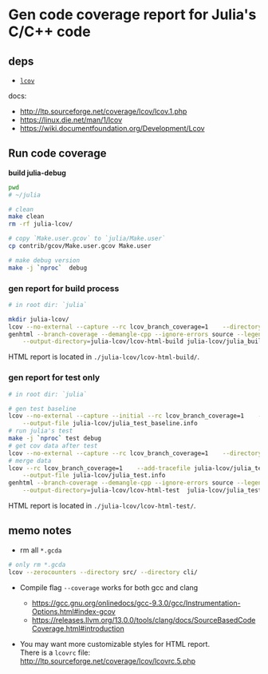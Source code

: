 # Gen code coverage report for Julia's C/C++ code

## deps
- [`lcov`](http://ltp.sourceforge.net/coverage/lcov.php)

docs:
- http://ltp.sourceforge.net/coverage/lcov/lcov.1.php
- https://linux.die.net/man/1/lcov
- https://wiki.documentfoundation.org/Development/Lcov


## Run code coverage

**build julia-debug**
```sh
pwd
# ~/julia

# clean
make clean
rm -rf julia-lcov/

# copy `Make.user.gcov` to `julia/Make.user`
cp contrib/gcov/Make.user.gcov Make.user

# make debug version
make -j `nproc`  debug
```


### gen report for build process

```sh
# in root dir: `julia`

mkdir julia-lcov/
lcov --no-external --capture --rc lcov_branch_coverage=1    --directory src/ --directory cli/ --output-file julia-lcov/julia_build.info
genhtml --branch-coverage --demangle-cpp --ignore-errors source --legend --title "[build process] commit `git rev-parse HEAD`" \
    --output-directory=julia-lcov/lcov-html-build julia-lcov/julia_build.info
```

HTML report is located in `./julia-lcov/lcov-html-build/`.


### gen report for test only

```sh
# in root dir: `julia`

# gen test baseline
lcov --no-external --capture --initial --rc lcov_branch_coverage=1    --directory src/ --directory cli/ \
    --output-file julia-lcov/julia_test_baseline.info
# run julia's test
make -j `nproc` test debug
# get cov data after test
lcov --no-external --capture --rc lcov_branch_coverage=1    --directory src/ --directory cli/ --output-file julia-lcov/julia_test_end.info
# merge data
lcov --rc lcov_branch_coverage=1    --add-tracefile julia-lcov/julia_test_baseline.info  --add-tracefile julia-lcov/julia_test_end.info \
    --output-file julia-lcov/julia_test.info
genhtml --branch-coverage --demangle-cpp --ignore-errors source --legend --title "[test only] commit `git rev-parse HEAD`" \
    --output-directory=julia-lcov/lcov-html-test  julia-lcov/julia_test.info
```

HTML report is located in `./julia-lcov/lcov-html-test/`.


## memo notes

- rm all `*.gcda`
```sh
# only rm *.gcda
lcov --zerocounters --directory src/ --directory cli/
```

- Compile flag `--coverage` works for both gcc and clang
    - https://gcc.gnu.org/onlinedocs/gcc-9.3.0/gcc/Instrumentation-Options.html#index-gcov
    - https://releases.llvm.org/13.0.0/tools/clang/docs/SourceBasedCodeCoverage.html#introduction

- You may want more customizable styles for HTML report.  
    There is a `lcovrc` file: http://ltp.sourceforge.net/coverage/lcov/lcovrc.5.php
